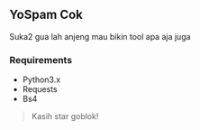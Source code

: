 ## YoSpam Cok
Suka2 gua lah anjeng mau bikin tool apa aja juga

### Requirements
- Python3.x
- Requests
- Bs4

> Kasih star goblok!
